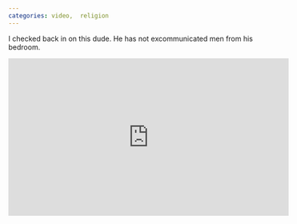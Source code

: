 ```yaml
---
categories: video,  religion
---
```


I checked back in on this dude. He has not excommunicated men from his bedroom.

<iframe width="560" height="315" src="https://www.youtube.com/embed/zqLuHB8vX_A" title="YouTube video player" frameborder="0" allow="accelerometer; autoplay; clipboard-write; encrypted-media; gyroscope; picture-in-picture" allowfullscreen></iframe>